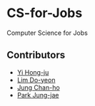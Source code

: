# CS-for-Jobs
Computer Science for Jobs

## Contributors
- [Yi Hong-ju](https://github.com/yi-hongju)
- [Lim Do-yeon](https://github.com/Do-racoon)
- [Jung Chan-ho](https://github.com/jch110)
- [Park Jung-jae](https://github.com/jeongjae96)
